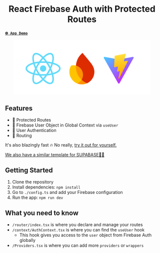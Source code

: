 <p align="center">
<h1 align="center">React Firebase Auth with Protected Routes</h1>
</p>


[**`🌐 App Demo`**](https://react-firebase-auth-templ-mmvergaras-projects.vercel.app/)

<p align="center">
<img src="remove_me.png" width="450">
</p>

## Features

- 🚀 Protected Routes
- 🚀 Firebase User Object in Global Context via `useUser`
- 🚀 User Authentication
- 🚀 Routing

It's also blazingly fast 🔥 No really, [try it out for yourself.](https://react-firebase-auth-templ-mmvergaras-projects.vercel.app/)

[We also have a similar template for SUPABASE💚🍀](https://github.com/mmvergara/react-supabase-auth-template)
## Getting Started

1. Clone the repository
2. Install dependencies: `npm install`
3. Go to `./config.ts` and add your Firebase configuration
4. Run the app: `npm run dev`

## What you need to know

- `/router/index.tsx` is where you declare and manage your routes 
- `/context/AuthContext.tsx` is where you can find the `useUser` hook
  - This hook gives you access to the `user` object from Firebase Auth globally
- `/Providers.tsx` is where you can add more `providers` or `wrappers`
